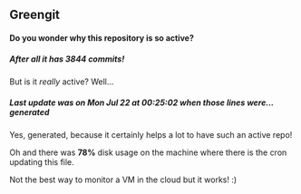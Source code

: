 ## Greengit

#### Do you wonder why this repository is so active?

##### After all it has 3844 commits!

But is it *really* active? Well...

##### Last update was on Mon Jul 22 at 00:25:02 when those lines were... generated

Yes, generated, because it certainly helps a lot to have such an active repo!

Oh and there was **78%** disk usage on the machine
where there is the cron updating this file.

Not the best way to monitor a VM in the cloud but it works! :)
